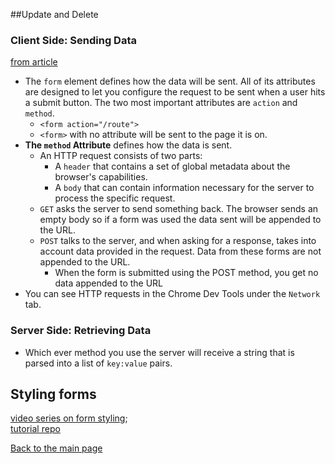 ##Update and Delete

### Client Side: Sending Data
[from article](https://developer.mozilla.org/en-US/docs/Learn/Forms/Sending_and_retrieving_form_data)<br>
+ The `form` element defines how the data will be sent. All of its attributes are designed to let you configure the request to be sent when a user hits a submit button. The two most important attributes are `action` and `method`.
  + `<form action="/route">`
  + `<form>` with no attribute will be sent to the page it is on.
+ **The `method` Attribute** defines how the data is sent.
  + An HTTP request consists of two parts:
    + A `header` that contains a set of global metadata about the browser's capabilities.
    + A `body` that can contain information necessary for the server to process the specific request.
  + `GET` asks the server to send something back.  The browser sends an empty body so if a form was used the data sent will be appended to the URL.
  + `POST` talks to the server, and when asking for a response, takes into account data provided in the request.  Data from these forms are not appended to the URL.
    + When the form is submitted using the POST method, you get no data appended to the URL
+ You can see HTTP requests in the Chrome Dev Tools under the `Network` tab.

### Server Side: Retrieving Data
+ Which ever method you use the server will receive a string that is parsed into a list of `key:value` pairs.


## Styling forms
[video series on form styling](https://www.youtube.com/playlist?list=PL4cUxeGkcC9g5_p_BVUGWykHfqx6bb7qK);<br>
[tutorial repo](https://github.com/iamshaunjp/styling-html5-forms-playlist)



[Back to the main page](../README.md) 
